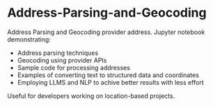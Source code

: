 # Address-Parsing-and-Geocoding
Address Parsing and Geocoding provider address.
Jupyter notebook demonstrating:
- Address parsing techniques
- Geocoding using provider APIs
- Sample code for processing addresses
- Examples of converting text to structured data and coordinates
- Employing LLMS and NLP to achive better results with less effort

Useful for developers working on location-based projects.
